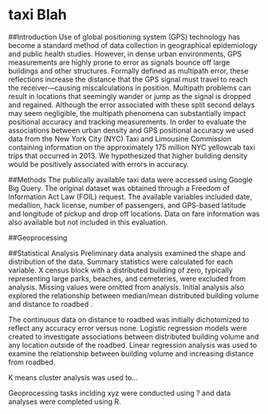 # taxi Blah

##Introduction
Use of global positioning system (GPS) technology has become a standard method of data collection in geographical epidemiology and public health studies. However, in dense urban environments, GPS measurements are highly prone to error as signals bounce off large buildings and other structures. Formally defined as multipath error, these reflections increase the distance that the GPS signal must travel to reach the receiver—causing miscalculations in position. Multipath problems can result in locations that seemingly wander or jump as the signal is dropped and regained. Although the error associated with these split second delays may seem negligible, the multipath phenomena can substantially impact positional accuracy and tracking measurements.
In order to evaluate the associations between urban density and GPS positional accuracy we used data from the New York City (NYC) Taxi and Limousine Commission containing information on the approximately 175 million NYC yellowcab taxi trips that occurred in 2013. We hypothesized that higher building density would be positively associated with errors in accuracy. 

##Methods
The publically available taxi data were accessed using Google Big Query. The original dataset was obtained through a Freedom of Information Act Law (FOIL) request. The available variables included date, medallion, hack license, number of passengers, and GPS-based latitude and longitude of pickup and drop off locations. Data on fare information was also available but not included in this evaluation.

##Geoprocessing

##Statistical Analysis
Preliminary data analysis examined the shape and distribution of the data. Summary statistics were calculated for each variable. X census block with a distributed building of zero, typically representing large parks, beaches, and cemeteries, were excluded from analysis. Missing values were omitted from analysis. Initial analysis also explored the relationship between median/mean distributed building volume and distance to roadbed . 

The continuous data on distance to roadbed was initially dichotomized to reflect any accuracy error versus none. Logistic regression models were created to investigate associations between distributed building volume and any location outside of the roadbed. Linear regression analysis was used to examine the relationship between building volume and increasing distance from roadbed.

K means cluster analysis was used to...

Geoprocessing tasks inclding xyz were conducted using ? and data analyses were completed using R. 
